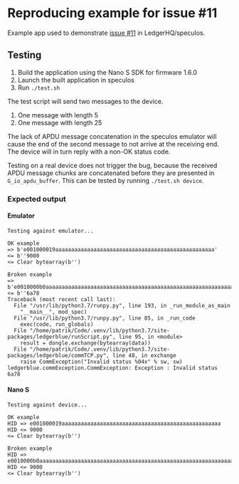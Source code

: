 # Reproducing example for issue #11
Example app used to demonstrate [issue #11](https://github.com/LedgerHQ/speculos/issues/11) in LedgerHQ/speculos.

## Testing
1. Build the application using the Nano S SDK for firmware 1.6.0
2. Launch the built application in speculos
3. Run `./test.sh`

The test script will send two messages to the device.
1. One message with length 5
2. One message with length 25

The lack of APDU message concatenation in the speculos emulator will cause the
end of the second message to not arrive at the receiving end. The device will
in turn reply with a non-OK status code.

Testing on a real device does not trigger the bug, because the received APDU
message chunks are concatenated before they are presented in `G_io_apdu_buffer`.
This can be tested by running `./test.sh device`.

### Expected output
#### Emulator
```
Testing against emulator...

OK example
=> b'e001000019aaaaaaaaaaaaaaaaaaaaaaaaaaaaaaaaaaaaaaaaaaaaaaaaaa'
<= b''9000
<= Clear bytearray(b'')

Broken example
=> b'e0010000b0aaaaaaaaaaaaaaaaaaaaaaaaaaaaaaaaaaaaaaaaaaaaaaaaaaaaaaaaaaaaaaaaaaaaaaaaaaaaaaaaaaaaaaaaaaaaaaaaaaaaaaaaaaaaaaaaaaaaaaaaaaaaaaaaaaaaaaaaaaaaaaaaaaaaaaaaaaaaaaaaaaaaaaaaaaaaaaaaaaaaaaaaaaaaaaaaaaaaaaaaaaaaaaaaaaaaaaaaaaaaaaaaaaaaaaaaaaaaaaaaaaaaaaaaaaaaaaaaaaaaaaaaaaaaaaaaaaaaaaaaaaaaaaaaaaaaaaaaaaaaaaaaaaaaaaaaaaaaaaaaaaaaaaaaaaaaaaaaaaaaaaaaaaaaaaaa'
<= b''6a78
Traceback (most recent call last):
  File "/usr/lib/python3.7/runpy.py", line 193, in _run_module_as_main
    "__main__", mod_spec)
  File "/usr/lib/python3.7/runpy.py", line 85, in _run_code
    exec(code, run_globals)
  File "/home/patrik/Code/.venv/lib/python3.7/site-packages/ledgerblue/runScript.py", line 95, in <module>
    result = dongle.exchange(bytearray(data))
  File "/home/patrik/Code/.venv/lib/python3.7/site-packages/ledgerblue/commTCP.py", line 48, in exchange
    raise CommException("Invalid status %04x" % sw, sw)
ledgerblue.commException.CommException: Exception : Invalid status 6a78
```

#### Nano S
```
Testing against device...

OK example
HID => e001000019aaaaaaaaaaaaaaaaaaaaaaaaaaaaaaaaaaaaaaaaaaaaaaaaaa
HID <= 9000
<= Clear bytearray(b'')

Broken example
HID => e0010000b0aaaaaaaaaaaaaaaaaaaaaaaaaaaaaaaaaaaaaaaaaaaaaaaaaaaaaaaaaaaaaaaaaaaaaaaaaaaaaaaaaaaaaaaaaaaaaaaaaaaaaaaaaaaaaaaaaaaaaaaaaaaaaaaaaaaaaaaaaaaaaaaaaaaaaaaaaaaaaaaaaaaaaaaaaaaaaaaaaaaaaaaaaaaaaaaaaaaaaaaaaaaaaaaaaaaaaaaaaaaaaaaaaaaaaaaaaaaaaaaaaaaaaaaaaaaaaaaaaaaaaaaaaaaaaaaaaaaaaaaaaaaaaaaaaaaaaaaaaaaaaaaaaaaaaaaaaaaaaaaaaaaaaaaaaaaaaaaaaaaaaaaaaaaaaaaa
HID <= 9000
<= Clear bytearray(b'')
```
